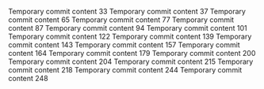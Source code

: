 Temporary commit content 33
Temporary commit content 37
Temporary commit content 65
Temporary commit content 77
Temporary commit content 87
Temporary commit content 94
Temporary commit content 101
Temporary commit content 122
Temporary commit content 139
Temporary commit content 143
Temporary commit content 157
Temporary commit content 164
Temporary commit content 179
Temporary commit content 200
Temporary commit content 204
Temporary commit content 215
Temporary commit content 218
Temporary commit content 244
Temporary commit content 248

